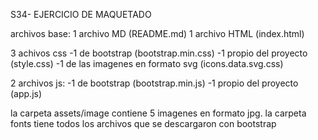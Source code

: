 S34- EJERCICIO DE MAQUETADO

archivos base:
1 archivo MD (README.md)
1 archivo HTML (index.html)

3 achivos css
-1 de bootstrap (bootstrap.min.css)
-1 propio del proyecto (style.css)
-1 de las imagenes en formato svg (icons.data.svg.css)

2 archivos js:
-1 de bootstrap (bootstrap.min.js)
-1 propio del proyecto (app.js)

la carpeta assets/image contiene 5 imagenes en formato jpg.
la carpeta fonts tiene todos los archivos que se descargaron con bootstrap
